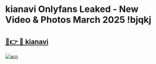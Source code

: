 # kianavi Onlyfans Leaked - New Video & Photos March 2025 !bjqkj

# <h2><a href="https://2y0611.iuczelnia.edu.pl?title=kianavi&ref=bjqkj">🔗👉 🔴 kianavi</a></h2>

[![acn](https://github.com/user-attachments/assets/0f9c940e-d8b0-45ae-aac7-cd30a18b3e1c)](https://2y0611.iuczelnia.edu.pl?title=kianavi&ref=bjqkj)

